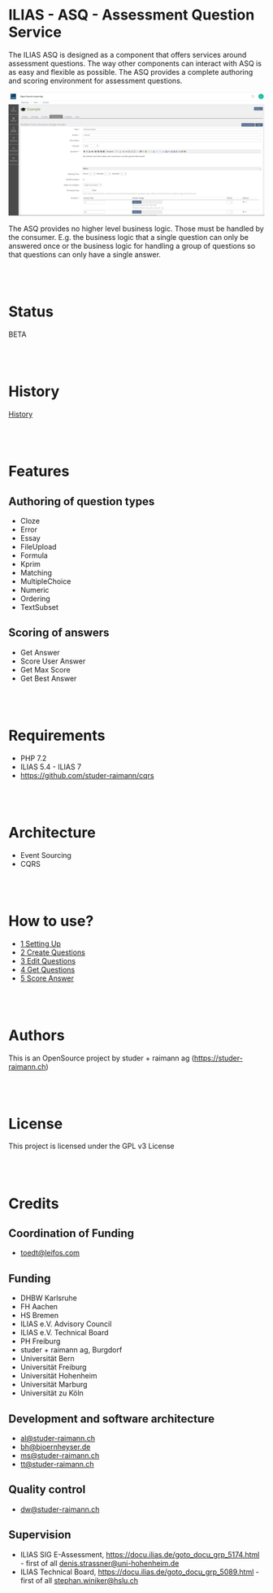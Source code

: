 # ILIAS - ASQ - Assessment Question Service

The ILIAS ASQ is designed as a component that offers services around assessment questions. The way other components can interact with ASQ is as easy and flexible as possible. The ASQ provides a complete authoring and scoring environment for assessment questions.

![](asq_authoring_environment.png)

The ASQ provides no higher level business logic. Those must be handled by the consumer. E.g. the business logic that a single question can only be answered once or the business logic for handling a group of questions so that questions can only have a single answer. 
  
<br>
<br>


# Status
BETA

<br>
<br>


# History
[History](docs/0_History/README.md)

<br>
<br>


# Features

## Authoring of question types

* Cloze
* Error
* Essay
* FileUpload
* Formula
* Kprim
* Matching
* MultipleChoice
* Numeric
* Ordering
* TextSubset

## Scoring of answers
* Get Answer
* Score User Answer
* Get Max Score
* Get Best Answer
  
<br>
<br>


# Requirements
* PHP 7.2
* ILIAS 5.4 - ILIAS 7
* https://github.com/studer-raimann/cqrs
  
<br>
<br>


# Architecture
* Event Sourcing
* CQRS
  
<br>
<br>


# How to use?
* [1 Setting Up](docs/1_Setting_Up/README.md)
* [2 Create Questions](docs/2_Create_Questions/README.md)
* [3 Edit Questions](docs/3_Edit_Questions/README.md)
* [4 Get Questions](docs/4_Get_Questions/README.md)
* [5 Score Answer](docs/5_Score_Answer/README.md)
 
<br>
<br>


# Authors
This is an OpenSource project by studer + raimann ag (https://studer-raimann.ch)
 
<br>
<br>


# License
This project is licensed under the GPL v3 License
 
<br>
<br>


# Credits

## Coordination of Funding
*  toedt@leifos.com

## Funding
* DHBW Karlsruhe
* FH Aachen
* HS Bremen
* ILIAS e.V. Advisory Council
* ILIAS e.V. Technical Board
* PH Freiburg
* studer + raimann ag, Burgdorf
* Universität Bern
* Universität Freiburg
* Universität Hohenheim
* Universität Marburg
* Universität zu Köln

## Development and software architecture
* al@studer-raimann.ch
* bh@bjoernheyser.de
* ms@studer-raimann.ch
* tt@studer-raimann.ch

## Quality control
* dw@studer-raimann.ch

## Supervision
* ILIAS SIG E-Assessment, https://docu.ilias.de/goto_docu_grp_5174.html - first of all denis.strassner@uni-hohenheim.de
* ILIAS Technical Board, https://docu.ilias.de/goto_docu_grp_5089.html - first of all stephan.winiker@hslu.ch

